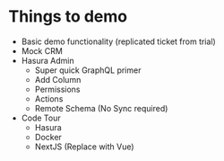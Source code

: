 
# Things to demo

- Basic demo functionality (replicated ticket from trial)
- Mock CRM
- Hasura Admin
  - Super quick GraphQL primer
  - Add Column
  - Permissions
  - Actions
  - Remote Schema (No Sync required)
- Code Tour
  - Hasura 
  - Docker
  - NextJS (Replace with Vue)